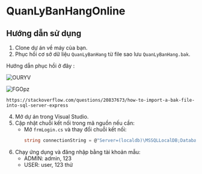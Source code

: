 # QuanLyBanHangOnline

## Hướng dẫn sử dụng

1. Clone dự án về máy của bạn.
2. Phục hồi cơ sở dữ liệu `QuanLyBanHang` từ file sao lưu `QuanLyBanHang.bak`.




 Hướng dẫn phục hồi ở đây :
	
![OURYV](https://github.com/user-attachments/assets/549b7c03-600a-41bb-82b4-e178eb83b68a)



![FGOpz](https://github.com/user-attachments/assets/ed5f068e-9978-4873-a3d9-b6b6357ab67f)

    https://stackoverflow.com/questions/20837673/how-to-import-a-bak-file-into-sql-server-express

4. Mở dự án trong Visual Studio.
5. Cập nhật chuỗi kết nối trong mã nguồn nếu cần:
   - Mở `frmLogin.cs` và thay đổi chuỗi kết nối:
     ```csharp
     string connectionString = @"Server=(localdb)\MSSQLLocalDB;Database=QuanLyBanHang;Integrated Security=True;";
     ```
6. Chạy ứng dụng và đăng nhập bằng tài khoản mẫu:
   - ADMIN: admin, 123
   - USER: user, 123
thử

	
